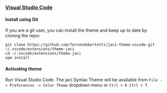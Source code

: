 ### [Visual Studio Code](https://code.visualstudio.com/)

#### Install using Git

If you are a git user, you can install the theme and keep up to date by cloning the repo:

    git clone https://github.com/fernandobortotti/jaci-theme-vscode.git ~/.vscode/extensions/theme-jaci
    cd ~/.vscode/extensions/theme-jaci
    npm install

#### Activating theme

Run Visual Studio Code. The jaci Syntax Theme will be available from `File -> Preferences -> Color Theme` dropdown menu or `Ctrl + K Ctrl + T`.
